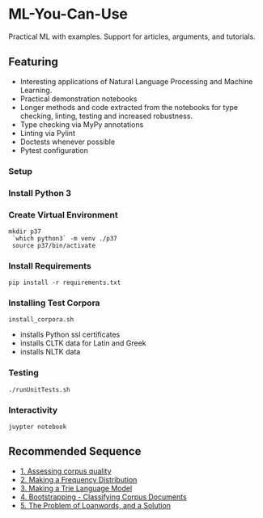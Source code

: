 # ML-You-Can-Use
Practical ML with examples. Support for articles, arguments, and tutorials.

## Featuring
* Interesting applications of Natural Language Processing and Machine Learning.
* Practical demonstration notebooks
* Longer methods and code extracted from the notebooks for type checking, linting, testing and increased robustness.
* Type checking via MyPy annotations
* Linting via Pylint
* Doctests whenever possible
* Pytest configuration

### Setup
### Install Python 3
### Create Virtual Environment
``` 
mkdir p37
 `which python3` -m venv ./p37
 source p37/bin/activate
```
### Install Requirements

``pip install -r requirements.txt``

### Installing Test Corpora

``install_corpora.sh``

* installs Python ssl certificates
* installs CLTK data for Latin and Greek
* installs NLTK data

### Testing
``./runUnitTests.sh``

### Interactivity
``juypter notebook`` 

## Recommended Sequence

* [1. Assessing corpus quality](building_language_model/assessing_corpus_quality.ipynb)
* [2. Making a Frequency Distribution](building_language_model/make_frequency_distribution.ipynb)
* [3. Making a Trie Language Model](building_language_model/make_trie_language_model.ipynb)
* [4. Bootstrapping - Classifying Corpus Documents](bootstrapping_classification/corpus_doc_classify.ipynb)
* [5. The Problem of Loanwords, and a Solution](detecting_loanwords/loanwords_problems_solutions.ipynb)

